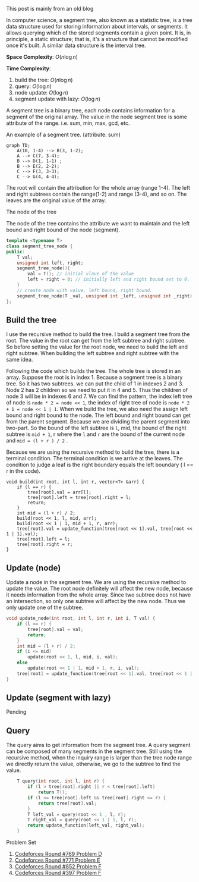 This post is mainly from an old blog

In computer science, a segment tree, also known as a statistic tree, is a tree data structure used for storing information about intervals, or segments. It allows querying which of the stored segments contain a given point. It is, in principle, a static structure; that is, it's a structure that cannot be modified once it's built. A similar data structure is the interval tree.

**Space Complexity**: $O(n\log n)$

**Time Complexity**:

  1. build the tree: $O(n \log n)$
  2. query: $O(\log n)$
  3. node update: $O(\log n)$
  4. segment update with lazy: $O(\log n)$

A segment tree is a binary tree, each node contains information for a segment of the original array. The value in the node segment tree is some attribute of the range. i.e. sum, min, max, gcd, etc.

An example of a segment tree. (attribute: sum)

``` mermaid
graph TD;
    A(10, 1-4) --> B(3, 1-2);
    A --> C(7, 3-4);
    B --> D(1, 1-1) ;
    B --> E(2, 2-2);
    C --> F(3, 3-3);
    C --> G(4, 4-4);
```



The root will contain the attribution for the whole array (range 1-4). The left and right subtrees contain the range(1-2) and range (3-4), and so on. The leaves are the original value of the array.


The node of the tree

The node of the tree contains the attribute we want to maintain and the left bound and right bound of the node (segment).

```cpp
template <typename T>
class segment_tree_node {
public:
    T val;
    unsigned int left, right;
    segment_tree_node(){
        val = T(); // initial vlaue of the value
        left = right = 0; // initially left and right bound set to 0.
    }
    // create node with value, left bound, right bound.
    segment_tree_node(T _val, unsigned int _left, unsigned int _right) : val(_val), left(_left), right(_right) {}
};
```

## Build the tree

I use the recursive method to build the tree. I build a segment tree from the root. The value in the root can get from the left subtree and right subtree. So before setting the value for the root node, we need to build the left and right subtree.  When building the left subtree and right subtree with the same idea.

Following the code which builds the tree. The whole tree is stored in an array. Suppose the root is in index 1. Because a segment tree is a binary tree. So it has two subtrees. we can put the child of 1 in indexes 2 and 3.  Node 2 has 2 children so we need to put it in 4 and 5. Thus the children of node 3 will be in indexes 6 and 7. We can find the pattern, the index left tree of node is `node * 2 = node << 1`, the index of right tree of node is `node * 2 + 1 = node << 1 | 1`. When we build the tree, we also need the assign left bound and right bound to the node. The left bound and right bound can get from the parent segment. Because we are dividing the parent segment into two-part. So the bound of the left subtree is `l`, mid, the bound of the right subtree is `mid + 1`, r where the `l` and `r` are the bound of the current node and `mid = (l + r ) / 2` .

Because we are using the recursive method to build the tree, there is a terminal condition. The terminal condition is we arrive at the leaves. The condition to judge a leaf is the right boundary equals the left boundary ( l == r in the code).

```
void build(int root, int l, int r, vector<T> &arr) {
    if (l == r) {
        tree[root].val = arr[l];
        tree[root].left = tree[root].right = l;
        return;
    }
    int mid = (l + r) / 2;
    build(root << 1, l, mid, arr);
    build(root << 1 | 1, mid + 1, r, arr);
    tree[root].val = update_function(tree[root << 1].val, tree[root << 1 | 1].val);
    tree[root].left = l;
    tree[root].right = r;
}
```

## Update (node)

Update a node in the segment tree. We are using the recursive method to update the value. The root node definitely will affect the new node, because it needs information from the whole array. Since two subtree does not have an intersection, so only one subtree will affect by the new node. Thus we only update one of the subtree.

```cpp
void update_node(int root, int l, int r, int i, T val) {
    if (l == r) {
        tree[root].val = val;
        return;
    }
    int mid = (l + r) / 2;
    if (i <= mid)
        update(root << 1, l, mid, i, val);
    else
        update(root << 1 | 1, mid + 1, r, i, val);
    tree[root] = update_function(tree[root << 1].val, tree[root << 1 | 1].val);
}
```

## Update (segment with lazy)

Pending

## Query

The query aims to get information from the segment tree. A query segment can be composed of many segments in the segment tree. Still using the recursive method, when the inquiry range is larger than the tree node range we directly return the value, otherwise, we go to the subtree to find the value.

```cpp
    T query(int root, int l, int r) {
        if (l > tree[root].right || r < tree[root].left)
            return T();
        if (l <= tree[root].left && tree[root].right <= r) {
            return tree[root].val;
        }
        T left_val = query(root << 1 , l, r);
        T right_val = query(root << 1 | 1, l, r);
        return update_function(left_val, right_val);
    }
```

Problem Set

  1. [Codeforces Round #769 Problem D]()
  2. [Codeforces Round #771 Problem E]()
  3. [Codeforces Round #852 Problem F]()
  4. [Codeforces Round #397 Problem F]()
